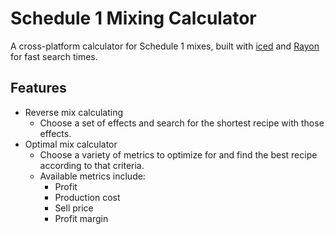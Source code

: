# Schedule 1 Mixing Calculator

A cross-platform calculator for Schedule 1 mixes, built with [iced](https://github.com/iced-rs/iced/) and [Rayon](Rayon) for fast search times.

## Features
- Reverse mix calculating
  - Choose a set of effects and search for the shortest recipe with those effects.
- Optimal mix calculator
  - Choose a variety of metrics to optimize for and find the best recipe according to that criteria.
  - Available metrics include:
    - Profit
    - Production cost
    - Sell price
    - Profit margin
